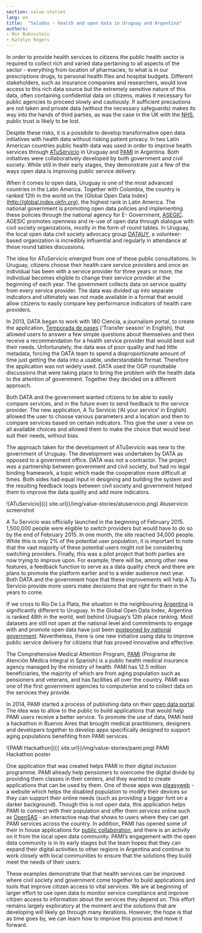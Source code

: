 ```yaml
---
section: value-stories
lang: en
title:  "Saludos - health and open data in Uruguay and Argentina"
authors:
- Mor Rubinstein
- Katelyn Rogers
---
```


In order to provide health services to citizens the public health sector is required to collect rich and varied data pertaining to all aspects of the sector - everything from location of pharmacies, to what is in our prescriptions drugs, to personal health files and hospital budgets. Different stakeholders, such as insurance companies and researchers, would love access to this rich data source but the extremely sensitive nature of this data, often containing confidential data on citizens, makes it necessary for public agencies to proceed slowly and cautiously. If sufficient precautions are not taken and private data (without the necessary safeguards) makes its way into the hands of third parties, as was the case in the UK with the [NHS](http://www.wired.co.uk/news/archive/2014-02/04/care-data-nhs-healthcare), public trust is likely to be lost. 

Despite these risks, it is a possibile to develop transformative open data initiatives with health data without risking patient privacy. In two Latin American countries public health data was used in order to improve health services through [ATuServicio](http://atuservicio.uy) in Uruguay and [PAMI](https://it.pami.org.ar) in Argentina. Both initiatives were collaboratively developed by both government and civil society. While still in their early stages, they demonstrate just a few of the ways open data is improving public service delivery.

When it comes to open data, Uruguay is one of the most advanced countries in the Latin America. Together with Colombia, the country is ranked 12th in the world on the [Global Open Data Index] (http://global.index.okfn.org), the highest rank in Latin America. The national government is promoting open data policies and implementing these policies through the national agency for E- Government, [ASEGIC](http://agesic.gub.uy). AGESIC promotes openness and re-use of open data through dialogue with civil society organizations, mostly in the form of round tables. In Uruguay, the local open data civil society advocacy group [DATAUY](http://datauy.org), a volunteer-based organization is incredibly influential and regularly in attendance at these round tables discussions.

The idea for ATuServicio emerged from one of these public consultations. In Uruguay, citizens choose their health care service providers and once an individual has been with a service provider for three years or more, the individual becomes eligible to change their service provider at the beginning of each year. The government collects data on service quality from every service provider. The data was divided up into separate indicators and ultimately was not made available in a format that would allow citizens to easily compare key performance indicators of health care providers.

In 2013, DATA began to work with 180 Ciencia, a journalism portal, to create the application, [Temporada de pases](http://mutualistas.datauy.org) (‘Transfer season’ in English), that allowed users to answer a few simple questions about themselves and then receive a recommendation for a health service provider that would best suit their needs. Unfortunately, the data was of poor quality and had little metadata, forcing the DATA team to spend a disproportionate amount of time just getting the data into a usable, understandable format. Therefore the application was not widely used. DATA used the OGP roundtable discussions that were taking place to bring the problem with the health data to the attention of government. Together they decided on a different approach.

Both DATA and the government wanted citizens to be able to easily compare services, and in the future even to send feedback to the service provider. The new application, A Tu Servicio (‘At your service’ in English) allowed the user to choose various parameters and a location and then to compare services based on certain indicators. This give the user a view on all available choices and allowed them to make the choice that would best suit their needs, without bias.

The approach taken for the development of ATuServicio was new to the government of Uruguay. The development was undertaken by DATA as opposed to a government office.  DATA was not a contractor. The project was a partnership between government and civil society, but had no legal binding framework, a topic which made the cooperation more difficult at times. Both sides had equal input in designing and building the system and the resulting feedback loops between civil society and government helped them to improve the data quality and add more indicators.

![ATuServicio]({{ site.url}}/img/value-stories/atuservicio.png)
                                          Atuservicio screenshot

A Tu Servicio was officially launched in the beginning of February 2015. 1,500,000 people were eligible to switch providers but would have to do so by the end of February 2015. In one month, the site reached 34,000 people. While this is only 2% of the potential user population, it is important to note that the vast majority of these potential users might not be considering switching providers. Finally, this was a pilot project that both parties are now trying to improve upon. For example, there will be, among other new features, a feedback function to serve as a data quality check and there are plans to promote the platform earlier and to a wider audience next year. Both DATA and the government hope that these improvements will help A Tu Servicio provide more users make decisions that are right for them in the years to come.

If we cross to Rio De La Plata, the situation in the neighbouring [Argentina](http://index.okfn.org/place/argentina/) is significantly different to Uruguay. In the Global Open Data Index, Argentina is ranked 48th in the world, well behind Uruguay’s 12th place ranking. Most datasets are still not open at the national level and commitments to engage with and promote open data have just been [postponed by national government](https://ogpargentina.wordpress.com/2015/04/15/renuncia-de-la-coordinacion-de-gobierno-abierto-en-la-jgm/). Nevertheless, there is one new initiative using data to improve public service delivery for citizens that has proved innovative and effective.

The Comprehensive Medical Attention Program, [PAMI](http://en.wikipedia.org/wiki/PAMI) (Programa de Atención Médica Integral in Spanish) is a public health medical insurance agency managed by the ministry of health. PAMI has 12.5 million beneficiaries, the majority of which are from aging population such as pensioners and veterans, and has facilities all over the country. PAMI was one of the first government agencies to computerise and to collect data on the services they provide.

In 2014, PAMI started a process of publishing data on their [open data portal](https://it.pami.org.ar/?q=dataset). The idea was to allow to the public to build applications that would help PAMI users receive a better service. To promote the use of data, PAMI held a hackathon in Buenos Aires that brought medical practitioners, designers and developers together to develop apps specifically designed to support aging populations benefiting from PAMI services.

![PAMI Hackathon]({{ site.url}}/img/value-stories/pami.png)
PAMI Hackathon poster

One application that was created helps PAMI in their digital inclusion programme. PAMI already help pensioners to overcome the digital divide by providing them classes in their centers, and they wanted to create applications that can be used by them. One of those apps was [pleasyweb](http://pleasyweb.com) - a website which helps the disabled population to modify their devices so they can support their online needs (such as providing a bigger font on a darker background). Though this is not open data, this application helps PAMI to connect with their population and offer them services online such as [OpenSAS](http://opensas.github.io/mapa-pami/main.html) - an interactive map that shows to users where they can get PAMI services across the country. In addition, PAMI has opened some of their in house applications for [public collaboration](http://pami-inssjp.github.io), and there is an activity on it from the local open data community. PAMI’s engagement with the open data community is in its early stages but the team hopes that they can expand their digital activities to other regions in Argentina and continue to work closely with local communities to ensure that the solutions they build meet the needs of their users.

These examples demonstrate that that health services can be improved where civil society and government come together to build applications and tools that improve citizen access to vital services. We are at beginning of larger effort to use open data to monitor service compliance and improve citizen access to information about the services they depend on. This effort remains largely exploratory at the moment and the solutions that are developing will likely go through many iterations. However, the hope is that as time goes by, we can learn how to improve this process and move it forward.
